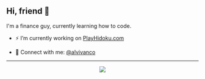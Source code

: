 ## Hi, friend 👋

I'm a finance guy, currently learning how to code.

- ⚡️ I’m currently working on [PlayHidoku.com](https://playhidoku.com)

- 💬 Connect with me: [@alvivanco](https://x.com/alvivanco)
-----
<p align="center">
<a href="https://git.io/streak-stats"><img src="https://streak-stats.demolab.com/?user=alvivanco&theme=sea-dark"/></a>
</p>
